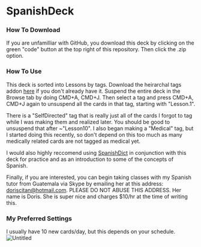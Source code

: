 # SpanishDeck


### How To Download
If you are unfamilliar with GitHub, you download this deck by clicking on the green "code" button at the top right of this repository.  Then click the .zip option.

### How To Use
This deck is sorted into Lessons by tags.  Download the heirarchal tags addon [here](https://ankiweb.net/shared/info/594329229) if you don't already have it. Suspend the entire deck in the Browse tab by doing CMD+A, CMD+J.  Then select a tag and press CMD+A, CMD+J again to unsuspend all the cards in that tag, starting with "Lesson.1".  

There is a "SelfDirected" tag that is really just all of the cards I forgot to tag while I was making them and realized later.  You should be good to unsuspend that after ~"Lesson10".  I also began making a "Medical" tag, but I started doing this recently, so don't depend on this too much as many medically related cards are not tagged as medical yet.

I would also highly reccomend using [SpanishDict](https://www.spanishdict.com/) in conjunction with this deck for practice and as an introduction to some of the concepts of Spanish.

Finally, if you are interested, you can begin taking classes with my Spanish tutor from Guatemala via Skype by emailing her at this address: 
doriscitan@hotmail.com.  PLEASE DO NOT ABUSE THIS ADDRESS.  Her name is Doris.  She is super nice and charges $10/hr at the time of writing this.

### My Preferred Settings
I usually have 10 new cards/day, but this depends on your schedule.
![Untitled](https://user-images.githubusercontent.com/63984796/117141785-f0a7a280-ad7c-11eb-8f8b-c7716773d6ac.png)
